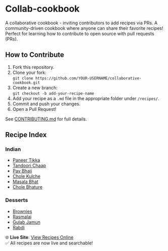 # Collab-cookbook
A collaborative cookbook - inviting contributors to add recipes via PRs.
A community-driven cookbook where anyone can share their favorite recipes!  
Perfect for learning how to contribute to open source with pull requests (PRs).

## How to Contribute

1. Fork this repository.
2. Clone your fork:  
   `git clone https://github.com/YOUR-USERNAME/collaborative-cookbook.git`
3. Create a new branch:  
   `git checkout -b add-your-recipe-name`
4. Add your recipe as a `.md` file in the appropriate folder under `/recipes/`.
5. Commit and push your changes.
6. Open a Pull Request!

See [CONTRIBUTING.md](CONTRIBUTING.md) for full details.

## Recipe Index

### Indian
- [Paneer Tikka](recipes/indian/paneer-tikka.md)
- [Tandoori Chaap](recipes/indian/tandoori-chaap.md)
- [Pav Bhaji](recipes/indian/pav-bhaji.md)
- [Chole Kulche](recipes/indian/chole-kulche.md)
- [Masala Bhat](recipes/indian/masala-bhat.md)
- [Chole Bhature](docs/recipes/indian/chole-bhature.md)

### Desserts
- [Brownies](recipes/desserts/brownies.md)
- [Rasmalai](recipes/desserts/rasmalai.md)
- [Gulab Jamun](recipes/desserts/gulab-jamun.md)
- [Rabdi](recipes/desserts/rabdi.md)

🌐 **Live Site**: [View Recipes Online](https://github.com/harshi2410/collab-cookbook)  
✅ All recipes are now live and searchable!